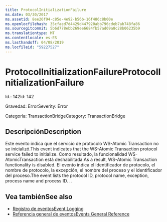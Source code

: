 ```yaml
---
title: ProtocolInitializationFailure
ms.date: 03/30/2017
ms.assetid: 8ee26f94-c85e-4e92-b56b-16f486c8b00e
ms.openlocfilehash: 35cfaed7d4429d447920abb796cdeb7ab748fa86
ms.sourcegitcommit: 5b6d778ebb269ee6684fb57ad69a8c28b06235b9
ms.translationtype: MT
ms.contentlocale: es-ES
ms.lasthandoff: 04/08/2019
ms.locfileid: "59227527"
---
```

# <a name="protocolinitializationfailure"></a><span data-ttu-id="53c1c-102">ProtocolInitializationFailure</span><span class="sxs-lookup"><span data-stu-id="53c1c-102">ProtocolInitializationFailure</span></span>
<span data-ttu-id="53c1c-103">Id.: 142</span><span class="sxs-lookup"><span data-stu-id="53c1c-103">Id: 142</span></span>  
  
 <span data-ttu-id="53c1c-104">Gravedad: Error</span><span class="sxs-lookup"><span data-stu-id="53c1c-104">Severity: Error</span></span>  
  
 <span data-ttu-id="53c1c-105">Categoría: TransactionBridge</span><span class="sxs-lookup"><span data-stu-id="53c1c-105">Category: TransactionBridge</span></span>  
  
## <a name="description"></a><span data-ttu-id="53c1c-106">Descripción</span><span class="sxs-lookup"><span data-stu-id="53c1c-106">Description</span></span>  
 <span data-ttu-id="53c1c-107">Este evento indica que el servicio de protocolo WS-Atomic Transaction  no se inicializó.</span><span class="sxs-lookup"><span data-stu-id="53c1c-107">This event indicates that the WS-Atomic Transaction protocol service failed to initialize.</span></span> <span data-ttu-id="53c1c-108">Como resultado, la funcionalidad WS-AtomicTransaction está deshabilitada.</span><span class="sxs-lookup"><span data-stu-id="53c1c-108">As a result, WS-Atomic Transaction functionality is disabled.</span></span> <span data-ttu-id="53c1c-109">El evento indica el identificador de protocolo, el nombre de protocolo, la excepción, el nombre del proceso y el identificador del proceso.</span><span class="sxs-lookup"><span data-stu-id="53c1c-109">The event lists the protocol ID, protocol name, exception, process name and process ID.</span></span> <span data-ttu-id="53c1c-110">.</span><span class="sxs-lookup"><span data-stu-id="53c1c-110">.</span></span>  
  
## <a name="see-also"></a><span data-ttu-id="53c1c-111">Vea también</span><span class="sxs-lookup"><span data-stu-id="53c1c-111">See also</span></span>

- [<span data-ttu-id="53c1c-112">Registro de eventos</span><span class="sxs-lookup"><span data-stu-id="53c1c-112">Event Logging</span></span>](../../../../../docs/framework/wcf/diagnostics/event-logging/index.md)
- [<span data-ttu-id="53c1c-113">Referencia general de eventos</span><span class="sxs-lookup"><span data-stu-id="53c1c-113">Events General Reference</span></span>](../../../../../docs/framework/wcf/diagnostics/event-logging/events-general-reference.md)
